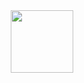 <div id="header" align="center">
  <img src="https://media.giphy.com/media/hpa1Gw2ytRlKjTZ2cM/giphy.gif" width="100"/>
</div>

